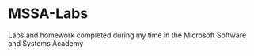 # MSSA-Labs
Labs and homework completed during my time in the Microsoft Software and Systems Academy
